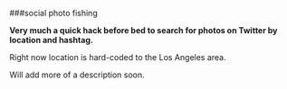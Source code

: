 ###social photo fishing

**Very much a quick hack before bed to search for photos on Twitter by location and hashtag.**

Right now location is hard-coded to the Los Angeles area.

Will add more of a description soon.
